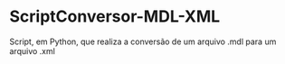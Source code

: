 # ScriptConversor-MDL-XML

Script, em Python, que realiza a conversão de um arquivo .mdl para um arquivo .xml 
